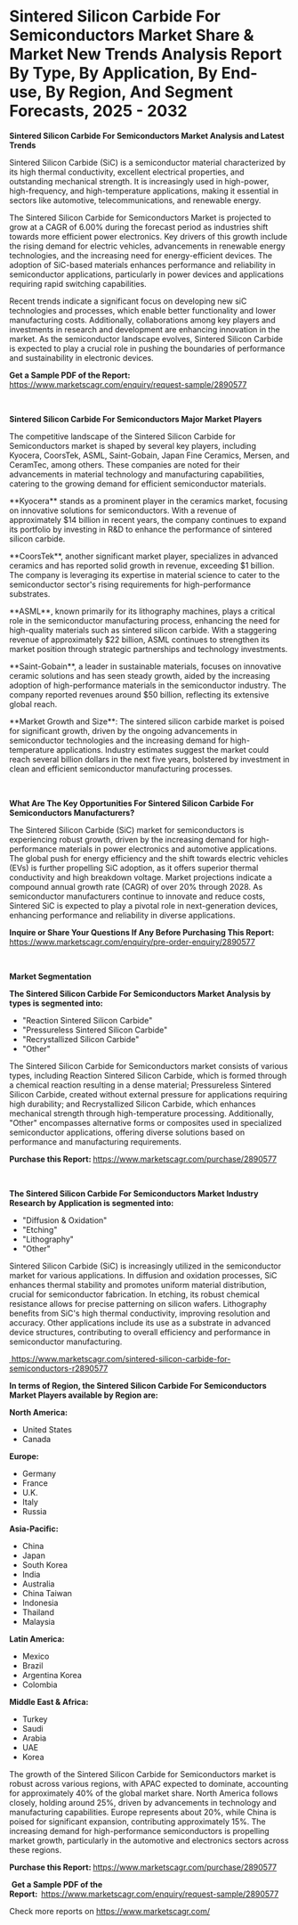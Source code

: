 <p><h1>Sintered Silicon Carbide For Semiconductors Market Share & Market New Trends Analysis Report By Type, By Application, By End-use, By Region, And Segment Forecasts, 2025 - 2032</h1></p><p><strong>Sintered Silicon Carbide For Semiconductors Market Analysis and Latest Trends</strong></p>
<p><p>Sintered Silicon Carbide (SiC) is a semiconductor material characterized by its high thermal conductivity, excellent electrical properties, and outstanding mechanical strength. It is increasingly used in high-power, high-frequency, and high-temperature applications, making it essential in sectors like automotive, telecommunications, and renewable energy. </p><p>The Sintered Silicon Carbide for Semiconductors Market is projected to grow at a CAGR of 6.00% during the forecast period as industries shift towards more efficient power electronics. Key drivers of this growth include the rising demand for electric vehicles, advancements in renewable energy technologies, and the increasing need for energy-efficient devices. The adoption of SiC-based materials enhances performance and reliability in semiconductor applications, particularly in power devices and applications requiring rapid switching capabilities.</p><p>Recent trends indicate a significant focus on developing new siC technologies and processes, which enable better functionality and lower manufacturing costs. Additionally, collaborations among key players and investments in research and development are enhancing innovation in the market. As the semiconductor landscape evolves, Sintered Silicon Carbide is expected to play a crucial role in pushing the boundaries of performance and sustainability in electronic devices.</p></p>
<p><strong>Get a Sample PDF of the Report:&nbsp;</strong> <a href="https://www.marketscagr.com/enquiry/request-sample/2890577?utm_campaign=3528&utm_medium=2&utm_source=Github&utm_content=ia&utm_term=14032025&utm_id=sintered-silicon-carbide-for-semiconductors">https://www.marketscagr.com/enquiry/request-sample/2890577</a></p>
<p>&nbsp;</p>
<p><strong>Sintered Silicon Carbide For Semiconductors Major Market Players</strong></p>
<p><p>The competitive landscape of the Sintered Silicon Carbide for Semiconductors market is shaped by several key players, including Kyocera, CoorsTek, ASML, Saint-Gobain, Japan Fine Ceramics, Mersen, and CeramTec, among others. These companies are noted for their advancements in material technology and manufacturing capabilities, catering to the growing demand for efficient semiconductor materials.</p><p>**Kyocera** stands as a prominent player in the ceramics market, focusing on innovative solutions for semiconductors. With a revenue of approximately $14 billion in recent years, the company continues to expand its portfolio by investing in R&D to enhance the performance of sintered silicon carbide.</p><p>**CoorsTek**, another significant market player, specializes in advanced ceramics and has reported solid growth in revenue, exceeding $1 billion. The company is leveraging its expertise in material science to cater to the semiconductor sector's rising requirements for high-performance substrates.</p><p>**ASML**, known primarily for its lithography machines, plays a critical role in the semiconductor manufacturing process, enhancing the need for high-quality materials such as sintered silicon carbide. With a staggering revenue of approximately $22 billion, ASML continues to strengthen its market position through strategic partnerships and technology investments.</p><p>**Saint-Gobain**, a leader in sustainable materials, focuses on innovative ceramic solutions and has seen steady growth, aided by the increasing adoption of high-performance materials in the semiconductor industry. The company reported revenues around $50 billion, reflecting its extensive global reach.</p><p>**Market Growth and Size**: The sintered silicon carbide market is poised for significant growth, driven by the ongoing advancements in semiconductor technologies and the increasing demand for high-temperature applications. Industry estimates suggest the market could reach several billion dollars in the next five years, bolstered by investment in clean and efficient semiconductor manufacturing processes.</p></p>
<p>&nbsp;</p>
<p><strong>What Are The Key Opportunities For Sintered Silicon Carbide For Semiconductors Manufacturers?</strong></p>
<p><p>The Sintered Silicon Carbide (SiC) market for semiconductors is experiencing robust growth, driven by the increasing demand for high-performance materials in power electronics and automotive applications. The global push for energy efficiency and the shift towards electric vehicles (EVs) is further propelling SiC adoption, as it offers superior thermal conductivity and high breakdown voltage. Market projections indicate a compound annual growth rate (CAGR) of over 20% through 2028. As semiconductor manufacturers continue to innovate and reduce costs, Sintered SiC is expected to play a pivotal role in next-generation devices, enhancing performance and reliability in diverse applications.</p></p>
<p><strong>Inquire or Share Your Questions If Any Before Purchasing This Report:</strong> <a href="https://www.marketscagr.com/enquiry/pre-order-enquiry/2890577?utm_campaign=3528&utm_medium=2&utm_source=Github&utm_content=ia&utm_term=14032025&utm_id=sintered-silicon-carbide-for-semiconductors">https://www.marketscagr.com/enquiry/pre-order-enquiry/2890577</a></p>
<p>&nbsp;</p>
<p><strong>Market Segmentation</strong></p>
<p><strong>The Sintered Silicon Carbide For Semiconductors Market Analysis by types is segmented into:</strong></p>
<p><ul><li>"Reaction Sintered Silicon Carbide"</li><li>"Pressureless Sintered Silicon Carbide"</li><li>"Recrystallized Silicon Carbide"</li><li>"Other"</li></ul></p>
<p><p>The Sintered Silicon Carbide for Semiconductors market consists of various types, including Reaction Sintered Silicon Carbide, which is formed through a chemical reaction resulting in a dense material; Pressureless Sintered Silicon Carbide, created without external pressure for applications requiring high durability; and Recrystallized Silicon Carbide, which enhances mechanical strength through high-temperature processing. Additionally, "Other" encompasses alternative forms or composites used in specialized semiconductor applications, offering diverse solutions based on performance and manufacturing requirements.</p></p>
<p><strong>Purchase this Report:&nbsp;</strong><a href="https://www.marketscagr.com/purchase/2890577?utm_campaign=3528&utm_medium=2&utm_source=Github&utm_content=ia&utm_term=14032025&utm_id=sintered-silicon-carbide-for-semiconductors">https://www.marketscagr.com/purchase/2890577</a></p>
<p>&nbsp;</p>
<p><strong>The Sintered Silicon Carbide For Semiconductors Market Industry Research by Application is segmented into:</strong></p>
<p><ul><li>"Diffusion & Oxidation"</li><li>"Etching"</li><li>"Lithography"</li><li>"Other"</li></ul></p>
<p><p>Sintered Silicon Carbide (SiC) is increasingly utilized in the semiconductor market for various applications. In diffusion and oxidation processes, SiC enhances thermal stability and promotes uniform material distribution, crucial for semiconductor fabrication. In etching, its robust chemical resistance allows for precise patterning on silicon wafers. Lithography benefits from SiC's high thermal conductivity, improving resolution and accuracy. Other applications include its use as a substrate in advanced device structures, contributing to overall efficiency and performance in semiconductor manufacturing.</p></p>
<p><a href="https://www.marketscagr.com/sintered-silicon-carbide-for-semiconductors-r2890577?utm_campaign=3528&utm_medium=2&utm_source=Github&utm_content=ia&utm_term=14032025&utm_id=sintered-silicon-carbide-for-semiconductors">&nbsp;https://www.marketscagr.com/sintered-silicon-carbide-for-semiconductors-r2890577</a></p>
<p><strong>In terms of Region, the Sintered Silicon Carbide For Semiconductors Market Players available by Region are:</strong></p>
<p>
    <p> <strong> North America: </strong>
        <ul>
            <li>United States</li>
            <li>Canada</li>
        </ul>
        </p> 
    <p> <strong> Europe: </strong>
        <ul>
            <li>Germany</li>
            <li>France</li>
            <li>U.K.</li>
            <li>Italy</li>
            <li>Russia</li>
        </ul>
        </p> 
    <p> <strong> Asia-Pacific: </strong>
        <ul>
            <li>China</li>
            <li>Japan</li>
            <li>South Korea</li>
            <li>India</li>
            <li>Australia</li>
            <li>China Taiwan</li>
            <li>Indonesia</li>
            <li>Thailand</li>
            <li>Malaysia</li>
        </ul>
        </p> 
    <p> <strong> Latin America: </strong>
        <ul>
            <li>Mexico</li>
            <li>Brazil</li>
            <li>Argentina Korea</li>
            <li>Colombia</li>
        </ul>
        </p> 
    <p> <strong> Middle East & Africa: </strong>
        <ul>
            <li>Turkey</li>
            <li>Saudi</li>
            <li>Arabia</li>
            <li>UAE</li>
            <li>Korea</li>
        </ul>
    </p>
    </p>
<p><p>The growth of the Sintered Silicon Carbide for Semiconductors market is robust across various regions, with APAC expected to dominate, accounting for approximately 40% of the global market share. North America follows closely, holding around 25%, driven by advancements in technology and manufacturing capabilities. Europe represents about 20%, while China is poised for significant expansion, contributing approximately 15%. The increasing demand for high-performance semiconductors is propelling market growth, particularly in the automotive and electronics sectors across these regions.</p></p>
<p><strong>Purchase this Report: </strong><a href="https://www.marketscagr.com/purchase/2890577?utm_campaign=3528&utm_medium=2&utm_source=Github&utm_content=ia&utm_term=14032025&utm_id=sintered-silicon-carbide-for-semiconductors">https://www.marketscagr.com/purchase/2890577</a></p>
<p>&nbsp;<strong>Get a Sample PDF of the Report:&nbsp;&nbsp;</strong><a href="https://www.marketscagr.com/enquiry/request-sample/2890577?utm_campaign=3528&utm_medium=2&utm_source=Github&utm_content=ia&utm_term=14032025&utm_id=sintered-silicon-carbide-for-semiconductors">https://www.marketscagr.com/enquiry/request-sample/2890577</a></p>
<p><strong></strong></p>
<p>Check more reports on <a href="https://www.marketscagr.com/?utm_campaign=3528&utm_medium=2&utm_source=Github&utm_content=ia&utm_term=14032025&utm_id=sintered-silicon-carbide-for-semiconductors">https://www.marketscagr.com/</a></p>